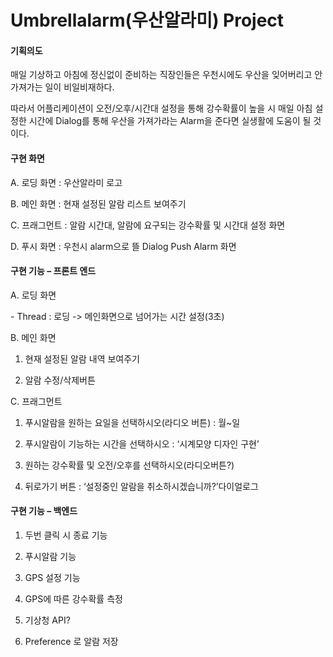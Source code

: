 # Umbrellalarm(우산알라미) Project

#### **기획의도**

매일 기상하고 아침에 정신없이 준비하는 직장인들은 우천시에도 우산을 잊어버리고 안 가져가는 일이 비일비재하다. 

따라서 어플리케이션이 오전/오후/시간대 설정을 통해 강수확률이 높을 시 매일 아침 설정한 시간에 Dialog를 통해 우산을 가져가라는 Alarm을 준다면 실생활에 도움이 될 것이다.



#### **구현 화면** 

A.   로딩 화면 : 우산알라미 로고

B.   메인 화면 : 현재 설정된 알람 리스트 보여주기

C.   프래그먼트 : 알람 시간대, 알람에 요구되는 강수확률 및 시간대 설정 화면

D.   푸시 화면 : 우천시 alarm으로 뜰 Dialog Push Alarm 화면



#### **구현 기능 – 프론트 엔드**

A.   로딩 화면

\-   Thread : 로딩 -> 메인화면으로 넘어가는 시간 설정(3초)

B.   메인 화면

1)  현재 설정된 알람 내역 보여주기

2)  알람 수정/삭제버튼

C.   프래그먼트

1)  푸시알람을 원하는 요일을 선택하시오(라디오 버튼) : 월~일

2)  푸시알람이 기능하는 시간을 선택하시오 : ‘시계모양 디자인 구현’

3)  원하는 강수확률 및 오전/오후를 선택하시오(라디오버튼?)

4)  뒤로가기 버튼 : ‘설정중인 알람을 취소하시겠습니까?’다이얼로그



#### **구현 기능 – 백엔드**

1)  두번 클릭 시 종료 기능

2)  푸시알람 기능

3)  GPS 설정 기능

4)  GPS에 따른 강수확률 측정

5)  기상청 API?

6)  Preference 로 알람 저장